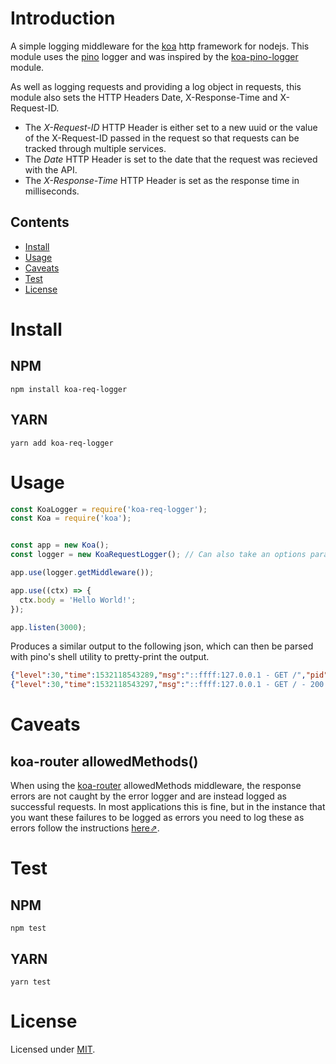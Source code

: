 # Introduction
A simple logging middleware for the [koa](https://github.com/koajs/koa) http framework for nodejs. This module uses the [pino](https://github.com/pinojs/pino) logger and was inspired by the [koa-pino-logger](https://github.com/pinojs/koa-pino-logger) module.

As well as logging requests and providing a log object in requests, this module also sets the HTTP Headers Date, X-Response-Time and X-Request-ID.

- The *X-Request-ID* HTTP Header is either set to a new uuid or the value of the X-Request-ID passed in the request so that requests can be tracked through multiple services.
- The *Date* HTTP Header is set to the date that the request was recieved with the API.
- The *X-Response-Time* HTTP Header is set as the response time in milliseconds.

## Contents
- [Install](#Install)
- [Usage](#Usage)
- [Caveats](#Caveats)
- [Test](#Test)
- [License](#License)

# Install
## NPM
```
npm install koa-req-logger
```
## YARN
```
yarn add koa-req-logger
```

# Usage
```js
const KoaLogger = require('koa-req-logger');
const Koa = require('koa');


const app = new Koa();
const logger = new KoaRequestLogger(); // Can also take an options parameter, which is passed to pino.

app.use(logger.getMiddleware());

app.use((ctx) => {
  ctx.body = 'Hello World!';
});

app.listen(3000);
```

Produces a similar output to the following json, which can then be parsed with pino's shell utility to pretty-print the output.

```json
{"level":30,"time":1532118543289,"msg":"::ffff:127.0.0.1 - GET /","pid":23929,"hostname":"servername","id":"10fdca70-7afc-41a6-95c2-ead6869fe4fa","req":{"method":"GET","url":"/","headers":{"host":"127.0.0.1:37561","accept-encoding":"gzip, deflate","user-agent":"node-superagent/3.8.2","connection":"close"}},"startDate":"Fri, 20 Jul 2018 20:29:03 GMT","v":1}
{"level":30,"time":1532118543297,"msg":"::ffff:127.0.0.1 - GET / - 200 8ms","pid":23929,"hostname":"servername","id":"10fdca70-7afc-41a6-95c2-ead6869fe4fa","res":{},"responseTime":8,"startDate":"Fri, 20 Jul 2018 20:29:03 GMT","v":1}
```

# Caveats
## koa-router allowedMethods()
When using the [koa-router](https://github.com/alexmingoia/koa-router) allowedMethods middleware, the response errors are not caught by the error logger and are instead logged as successful requests. In most applications this is fine, but in the instance that you want these failures to be logged as errors you need to log these as errors follow the instructions [here⇗](docs/koa-router-allowedMethods-fix.md).

# Test
## NPM
```
npm test
```
## YARN
```
yarn test
```

# License
Licensed under [MIT](./LICENSE).